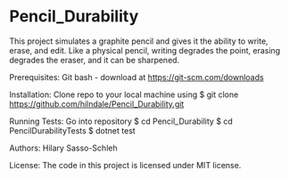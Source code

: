 # Pencil_Durability
This project simulates a graphite pencil and gives it the ability to write, erase, and edit. Like a physical pencil, writing degrades the point, erasing degrades the eraser, and it can be sharpened. 

Prerequisites:
Git bash - download at https://git-scm.com/downloads


Installation:
Clone repo to your local machine using 
$ git clone https://github.com/hilndale/Pencil_Durability.git 


Running Tests:
Go into repository
$ cd Pencil_Durability
$ cd PencilDurabilityTests
$ dotnet test


Authors:
Hilary Sasso-Schleh


License:
The code in this project is licensed under MIT license.

